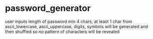 # password_generator
user inputs length of password
min 4 chars, at least 1 char from ascii_lowercase, ascii_uppercase, digits, symbols will be generated and then shuffled so no pattern of characters will be revealed
